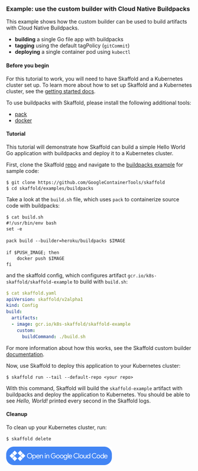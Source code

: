 ### Example: use the custom builder with Cloud Native Buildpacks

This example shows how the custom builder can be used to
build artifacts with Cloud Native Buildpacks.

* **building** a single Go file app with buildpacks
* **tagging** using the default tagPolicy (`gitCommit`)
* **deploying** a single container pod using `kubectl`

#### Before you begin

For this tutorial to work, you will need to have Skaffold and a Kubernetes cluster set up.
To learn more about how to set up Skaffold and a Kubernetes cluster, see the [getting started docs](https://skaffold.dev/docs/getting-started).

To use buildpacks with Skaffold, please install the following additional tools:

* [pack](https://buildpacks.io/docs/install-pack/)
* [docker](https://docs.docker.com/install/)

#### Tutorial

This tutorial will demonstrate how Skaffold can build a simple Hello World Go application with buildpacks and deploy it to a Kubernetes cluster.

First, clone the Skaffold [repo](https://github.com/GoogleContainerTools/skaffold) and navigate to the [buildpacks example](https://github.com/GoogleContainerTools/skaffold/tree/master/examples/buildpacks) for sample code:

```shell
$ git clone https://github.com/GoogleContainerTools/skaffold
$ cd skaffold/examples/buildpacks
```

Take a look at the `build.sh` file, which uses `pack` to containerize source code with buildpacks:

```shell
$ cat build.sh
#!/usr/bin/env bash
set -e

pack build --builder=heroku/buildpacks $IMAGE

if $PUSH_IMAGE; then
    docker push $IMAGE
fi
```

and the skaffold config, which configures artifact `gcr.io/k8s-skaffold/skaffold-example` to build with `build.sh`:

```yaml
$ cat skaffold.yaml
apiVersion: skaffold/v2alpha1
kind: Config
build:
  artifacts:
  - image: gcr.io/k8s-skaffold/skaffold-example
    custom:
      buildCommand: ./build.sh
```

For more information about how this works, see the Skaffold custom builder [documentation](https://skaffold.dev/docs/how-tos/builders/#custom-build-script-run-locally).

Now, use Skaffold to deploy this application to your Kubernetes cluster:

```shell
$ skaffold run --tail --default-repo <your repo>
```

With this command, Skaffold will build the `skaffold-example` artifact with buildpacks and deploy the application to Kubernetes.
You should be able to see *Hello, World!* printed every second in the Skaffold logs.

#### Cleanup

To clean up your Kubernetes cluster, run:

```shell
$ skaffold delete
```

<a href="vscode://googlecloudtools.cloudcode/shell?repo=https://github.com/GoogleContainerTools/skaffold.git&subpath=/examples/custom"><img width="286" height="50" src="/docs/static/images/open-cloud-code.png"></a>
